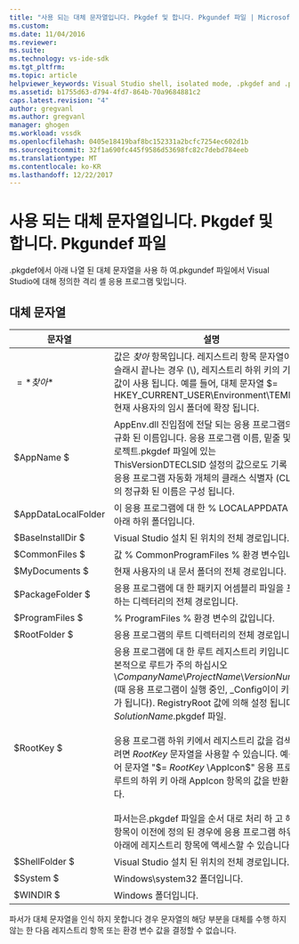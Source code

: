 ```yaml
---
title: "사용 되는 대체 문자열입니다. Pkgdef 및 합니다. Pkgundef 파일 | Microsoft Docs"
ms.custom: 
ms.date: 11/04/2016
ms.reviewer: 
ms.suite: 
ms.technology: vs-ide-sdk
ms.tgt_pltfrm: 
ms.topic: article
helpviewer_keywords: Visual Studio shell, isolated mode, .pkgdef and .pkgundef files
ms.assetid: b1755d63-d794-4fd7-864b-70a9684881c2
caps.latest.revision: "4"
author: gregvanl
ms.author: gregvanl
manager: ghogen
ms.workload: vssdk
ms.openlocfilehash: 0405e18419baf8bc152331a2bcfc7254ec602d1b
ms.sourcegitcommit: 32f1a690fc445f9586d53698fc82c7debd784eeb
ms.translationtype: MT
ms.contentlocale: ko-KR
ms.lasthandoff: 12/22/2017
---
```

# <a name="substitution-strings-used-in-pkgdef-and-pkgundef-files"></a>사용 되는 대체 문자열입니다. Pkgdef 및 합니다. Pkgundef 파일
.pkgdef에서 아래 나열 된 대체 문자열을 사용 하 여.pkgundef 파일에서 Visual Studio에 대해 정의한 격리 셸 응용 프로그램 및입니다.  
  
## <a name="substitution-strings"></a>대체 문자열  
  
|문자열|설명|  
|------------|-----------------|  
|$=*찾아*$|값은 *찾아* 항목입니다. 레지스트리 항목 문자열이 백슬래시 끝나는 경우 (\\), 레지스트리 하위 키의 기본 값이 사용 됩니다. 예를 들어, 대체 문자열 $= HKEY_CURRENT_USER\Environment\TEMP$ 현재 사용자의 임시 폴더에 확장 됩니다.|  
|$AppName $|AppEnv.dll 진입점에 전달 되는 응용 프로그램의 정규화 된 이름입니다. 응용 프로그램 이름, 밑줄 및 프로젝트.pkgdef 파일에 있는 ThisVersionDTECLSID 설정의 값으로도 기록 되는 응용 프로그램 자동화 개체의 클래스 식별자 (CLSID)의 정규화 된 이름은 구성 됩니다.|  
|$AppDataLocalFolder|이 응용 프로그램에 대 한 % LOCALAPPDATA % 아래 하위 폴더입니다.|  
|$BaseInstallDir $|Visual Studio 설치 된 위치의 전체 경로입니다.|  
|$CommonFiles $|값 % CommonProgramFiles % 환경 변수입니다.|  
|$MyDocuments $|현재 사용자의 내 문서 폴더의 전체 경로입니다.|  
|$PackageFolder $|응용 프로그램에 대 한 패키지 어셈블리 파일을 포함 하는 디렉터리의 전체 경로입니다.|  
|$ProgramFiles $|% ProgramFiles % 환경 변수의 값입니다.|  
|$RootFolder $|응용 프로그램의 루트 디렉터리의 전체 경로입니다.|  
|$RootKey $|응용 프로그램에 대 한 루트 레지스트리 키입니다. 기본적으로 루트가 주의 하십시오\\*CompanyName*\\*ProjectName*\\*VersionNumber* (때 응용 프로그램이 실행 중인, _Config이이 키에 추가 됩니다). RegistryRoot 값에 의해 설정 됩니다는 *SolutionName*.pkgdef 파일.<br /><br /> 응용 프로그램 하위 키에서 레지스트리 값을 검색 하려면 $RootKey$ 문자열을 사용할 수 있습니다. 예를 들어 문자열 "$= $RootKey$ \AppIcon$" 응용 프로그램 루트의 하위 키 아래 AppIcon 항목의 값을 반환 합니다.<br /><br /> 파서는은.pkgdef 파일을 순서 대로 처리 하 고 해당 항목이 이전에 정의 된 경우에 응용 프로그램 하위 키 아래에 레지스트리 항목에 액세스할 수 있습니다.|  
|$ShellFolder $|Visual Studio 설치 된 위치의 전체 경로입니다.|  
|$System $|Windows\system32 폴더입니다.|  
|$WINDIR $|Windows 폴더입니다.|  
  
 파서가 대체 문자열을 인식 하지 못합니다 경우 문자열의 해당 부분을 대체를 수행 하지 않는 한 다음 레지스트리 항목 또는 환경 변수 값을 결정할 수 없습니다.